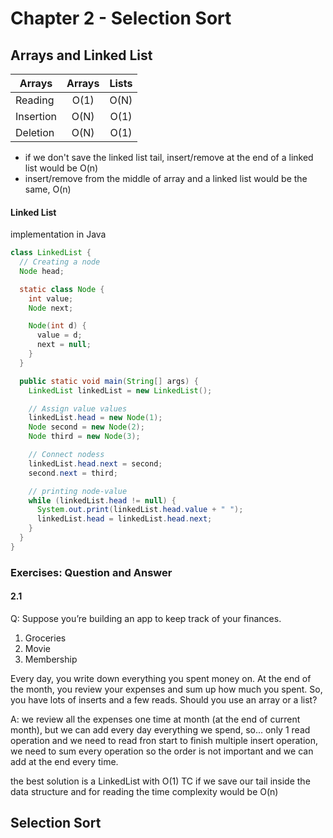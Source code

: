 # Chapter 2 - Selection Sort

## Arrays and Linked List


| Arrays    |      Arrays    | Lists |
|-----------|:-------------:|:------:|
| Reading   |  O(1)         | O(N)   |
| Insertion |    O(N)       | O(1)   |
| Deletion |    O(N)       | O(1)   |

* if we don't save the linked list tail, insert/remove at the end of a linked list would be O(n)
* insert/remove from the middle of array and a linked list would be the same, O(n)


#### Linked List
implementation in Java

```java
class LinkedList {
  // Creating a node
  Node head;

  static class Node {
    int value;
    Node next;

    Node(int d) {
      value = d;
      next = null;
    }
  }

  public static void main(String[] args) {
    LinkedList linkedList = new LinkedList();

    // Assign value values
    linkedList.head = new Node(1);
    Node second = new Node(2);
    Node third = new Node(3);

    // Connect nodess
    linkedList.head.next = second;
    second.next = third;

    // printing node-value
    while (linkedList.head != null) {
      System.out.print(linkedList.head.value + " ");
      linkedList.head = linkedList.head.next;
    }
  }
}
```


### Exercises: Question and Answer

#### 2.1
Q: Suppose you’re building an app to keep track of your finances. <br/>

1. Groceries
2. Movie
3. Membership

Every day, you write down everything you spent money on. At the
end of the month, you review your expenses and sum up how much
you spent. So, you have lots of inserts and a few reads. Should you
use an array or a list?

A: we review all the expenses one time at month (at the end of current month), but we can add every day everything we spend, so...
  only 1 read operation and we need to read fron start to finish 
  multiple insert operation, we need to sum every operation so the order is not important and we can add at the end every time.

  the best solution is a LinkedList with O(1) TC if we save our tail inside the data structure and for reading the time complexity would be O(n) 

## Selection Sort
